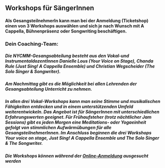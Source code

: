 ## **Workshops für SängerInnen**
#### Als GesangsteilnehmerIn kann man bei der Anmeldung (Ticketshop) einen von 3 Workshops auswählen und sich je nach Wunsch mit A Cappella, Bühnenpräsenz oder Songwriting beschäftigen.
### **Dein Coaching-Team:**
##### Die NYCMM-Gesangsabteilung besteht aus den Vokal-und InstrumentaldozentInnen Danielle Lous (Your Voice on Stage), Chanda Rule (Just Sing! A Cappella Ensemble) und Christian Wegscheider (The Solo Singer & Songwriter).
##### Am Nachmittag gibt es die Möglichkeit bei allen Lehrenden der Gesangsabteilung Unterricht zu nehmen.
##### In allen drei Vokal-Workshops kann man seine Stimme und musikalischen Fähigkeiten entdecken und in einem unterstützenden Umfeld weiterentwickeln. Das Angebot ist für SängerInnen mit unterschiedlichen Erfahrungswerten geeignet. Für Frühaufsteher (trotz nächtlicher Jam Sessions) gibt es jeden Morgen eine Meditations- oder Yogaeinheit gefolgt von stimmlichen Aufwärmübungen für alle GesangsteilnehmerInnen. Im Anschluss beginnen die drei Workshops *Your voice on stage, Just Sing! A Cappella Ensemble und The Solo Singer & The Songwriter.*

##### **Die Workshops können während der [Online-Anmeldung](/workshop/#tickets) ausgesucht werden**
